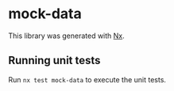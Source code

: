 # mock-data

This library was generated with [Nx](https://nx.dev).

## Running unit tests

Run `nx test mock-data` to execute the unit tests.
